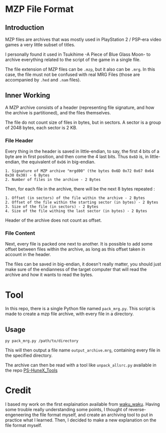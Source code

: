 # MZP File Format

## Introduction

MZP files are archives that was mostly used in PlayStation 2 / PSP-era video games a very little subset of titles.

I personally found it used in Tsukihime -A Piece of Blue Glass Moon- to archive everything related to the script of the game in a single file.

The file extension of MZP files can be `.mzp`, but it also can be `.mrg`. In this case, the file must not be confused with real MRG Files (those are accompanied by `.hed` and `.nam` files).

## Inner Working

A MZP archive consists of a header (representing file signature, and how the archive is partitioned), and the files themselves.

The file do not count size of files in bytes, but in sectors. A sector is a group of 2048 bytes, each sector is 2 KB.

### File Header

Every thing in the header is saved in little-endian, to say, the first 4 bits of a byte are in first position, and then come the 4 last bits.
Thus `0x6D` is, in little-endian, the equivalent of `0xD6` in big-endian.

```
1. Signature of MZP archive "mrgd00" (the bytes 0x6D 0x72 0x67 0x64 0x30 0x30) - 6 Bytes
2. Number of files in the archive - 2 Bytes
```

Then, for each file in the archive, there will be the next 8 bytes repeated :
```
1. Offset (in sectors) of the file within the archive - 2 Bytes
2. Offset of the file within the starting sector (in bytes) - 2 Bytes
3. Size of the file (in sectors) - 2 Bytes
4. Size of the file withing the last sector (in bytes) - 2 Bytes
```
Header of the archive does not count as offset.

### File Content

Next, every file is packed one next to another. It is possible to add some offset between files within the archive, as long as this offset taken in account in the header.

The files can be saved in big-endian, it doesn't really matter, you should just make sure of the endianness of the target computer that will read the archive and how it wants to read the bytes.


# Tool

In this repo, there is a single Python file named `pack_mrg.py`. This script is made to create a mzp file archive, with every file in a directory.

## Usage

```
py pack_mrg.py /path/to/directory
```
This will then output a file name `output_archive.mrg`, containing every file in the specified directory.

The archive can then be read with a tool like `unpack_allsrc.py` available in the repo [PS-HuneX_Tools](https://github.com/Hintay/PS-HuneX_Tools)

# Credit

I based my work on the first explaination available from [waku_waku](https://github.com/mchubby/psp-ayakashibito_tools/blob/master/specs/mzp_format.md). Having some trouble really understanding some points, I thought of reverse-engeneering the file format myself, and create an archiving tool to put in practice what I learned. Then, I decided to make a new explanation on the file format myself.
